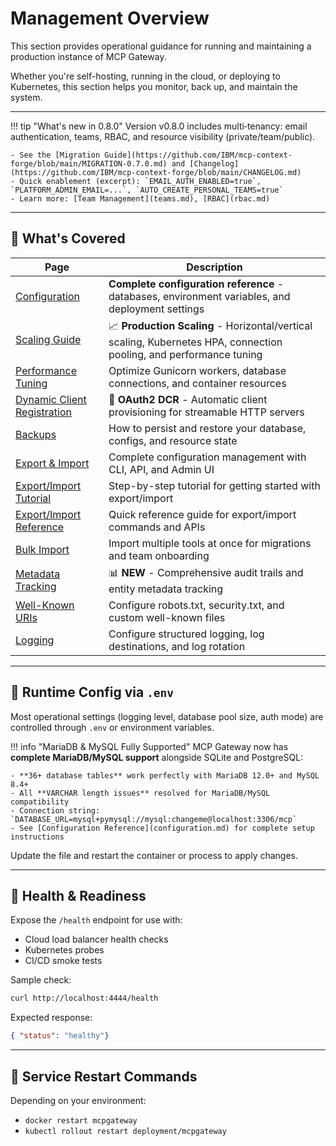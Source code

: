 # Management Overview

This section provides operational guidance for running and maintaining a production instance of MCP Gateway.

Whether you're self-hosting, running in the cloud, or deploying to Kubernetes, this section helps you monitor, back up, and maintain the system.

---

!!! tip "What's new in 0.8.0"
    Version v0.8.0 includes multi‑tenancy: email authentication, teams, RBAC, and resource visibility (private/team/public).

    - See the [Migration Guide](https://github.com/IBM/mcp-context-forge/blob/main/MIGRATION-0.7.0.md) and [Changelog](https://github.com/IBM/mcp-context-forge/blob/main/CHANGELOG.md)
    - Quick enablement (excerpt): `EMAIL_AUTH_ENABLED=true`, `PLATFORM_ADMIN_EMAIL=...`, `AUTO_CREATE_PERSONAL_TEAMS=true`
    - Learn more: [Team Management](teams.md), [RBAC](rbac.md)

---

## 🧭 What's Covered

| Page | Description |
|------|-------------|
| [Configuration](configuration.md) | **Complete configuration reference** - databases, environment variables, and deployment settings |
| [Scaling Guide](scale.md) | 📈 **Production Scaling** - Horizontal/vertical scaling, Kubernetes HPA, connection pooling, and performance tuning |
| [Performance Tuning](tuning.md) | Optimize Gunicorn workers, database connections, and container resources |
| [Dynamic Client Registration](dcr.md) | 🔐 **OAuth2 DCR** - Automatic client provisioning for streamable HTTP servers |
| [Backups](backup.md) | How to persist and restore your database, configs, and resource state |
| [Export & Import](export-import.md) | Complete configuration management with CLI, API, and Admin UI |
| [Export/Import Tutorial](export-import-tutorial.md) | Step-by-step tutorial for getting started with export/import |
| [Export/Import Reference](export-import-reference.md) | Quick reference guide for export/import commands and APIs |
| [Bulk Import](bulk-import.md) | Import multiple tools at once for migrations and team onboarding |
| [Metadata Tracking](metadata-tracking.md) | 📊 **NEW** - Comprehensive audit trails and entity metadata tracking |
| [Well-Known URIs](well-known-uris.md) | Configure robots.txt, security.txt, and custom well-known files |
| [Logging](logging.md) | Configure structured logging, log destinations, and log rotation |

---

## 🔐 Runtime Config via `.env`

Most operational settings (logging level, database pool size, auth mode) are controlled through `.env` or environment variables.

!!! info "MariaDB & MySQL Fully Supported"
    MCP Gateway now has **complete MariaDB/MySQL support** alongside SQLite and PostgreSQL:

    - **36+ database tables** work perfectly with MariaDB 12.0+ and MySQL 8.4+
    - All **VARCHAR length issues** resolved for MariaDB/MySQL compatibility
    - Connection string: `DATABASE_URL=mysql+pymysql://mysql:changeme@localhost:3306/mcp`
    - See [Configuration Reference](configuration.md) for complete setup instructions

Update the file and restart the container or process to apply changes.

---

## 🧪 Health & Readiness

Expose the `/health` endpoint for use with:

- Cloud load balancer health checks
- Kubernetes probes
- CI/CD smoke tests

Sample check:

```bash
curl http://localhost:4444/health
```

Expected response:

```json
{ "status": "healthy"}
```

---

## 🔁 Service Restart Commands

Depending on your environment:

* `docker restart mcpgateway`
* `kubectl rollout restart deployment/mcpgateway`
